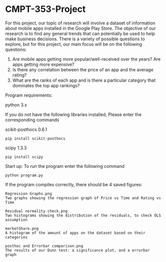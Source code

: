# CMPT-353-Project
For this project, our topic of research will involve a dataset of information about mobile apps installed in the Google Play Store. The objective of our research is to find any general trends that can potentially be used to help make business decisions. There is a variety of possible questions to explore, but for this project, our main focus will be on the following questions:
 
1. Are mobile apps getting more popular/well-received over the years? Are apps getting more expensive?
2. Is there any correlation between the price of an app and the average rating? 
3. What are the ranks of each app and is there a particular category that dominates the top app rankings?


Program requirements:

python 3.x

If you do not have the following libraries installed, Please enter the corresponding commands

scikit-posthocs 0.6.1

	pip install scikit-posthocs

scipy 1.3.3

	pip install scipy

Start up:
To run the program enter the following command

	python program.py

If the program compiles correctly, there should be 4 saved figures:  


	Regression Graphs.png
	Two graphs showing the regression graph of Price vs Time and Rating vs Time  
	
	Residual normality check.png
	Two histograms showing the distribution of the residuals, to check OLS assumption  
	
	marketShare.png
	A histogram of the amount of apps on the dataset based on their categories  
	
	posthoc and Errorbar comparison.png
	The results of our Dunn test: a significance plot, and a errorbar graph  
	
